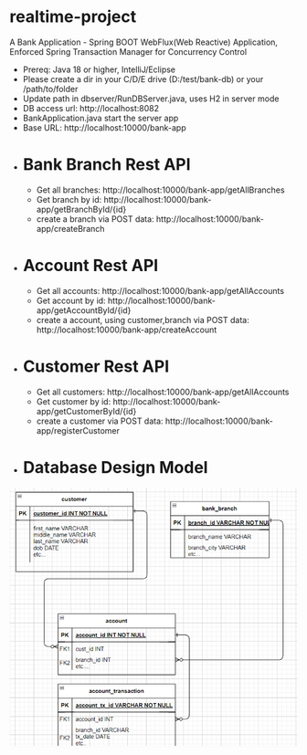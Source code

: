 # realtime-project
A Bank Application - Spring BOOT WebFlux(Web Reactive) Application,
Enforced Spring Transaction Manager for Concurrency Control

-  Prereq: Java 18 or higher, IntelliJ/Eclipse
-  Please create a dir in your C/D/E drive (D:/test/bank-db) or your /path/to/folder
-  Update path in dbserver/RunDBServer.java, uses H2 in server mode
-  DB access url: http://localhost:8082
-  BankApplication.java start the server app
-  Base URL: http://localhost:10000/bank-app
- # Bank Branch Rest API
  - Get all branches: http://localhost:10000/bank-app/getAllBranches
  - Get branch by id: http://localhost:10000/bank-app/getBranchById/{id}
  - create a branch via POST data: http://localhost:10000/bank-app/createBranch
- # Account Rest API
  - Get all accounts: http://localhost:10000/bank-app/getAllAccounts
  - Get account by id: http://localhost:10000/bank-app/getAccountById/{id}
  - create a account, using customer,branch via POST data: http://localhost:10000/bank-app/createAccount
- # Customer Rest API
  - Get all customers: http://localhost:10000/bank-app/getAllAccounts
  - Get customer by id: http://localhost:10000/bank-app/getCustomerById/{id}
  - create a customer via POST data: http://localhost:10000/bank-app/registerCustomer
- # Database Design Model
![img.png](img.png)